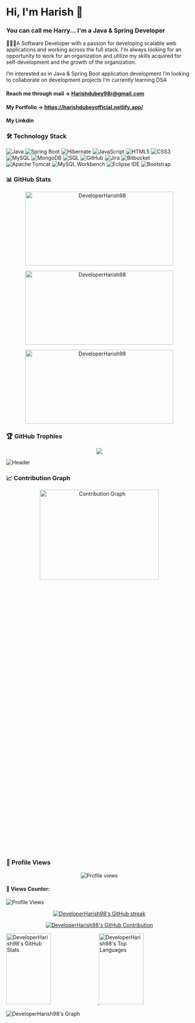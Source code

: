 # Hi, I'm Harish 👋 
### You can call me Harry... I'm a Java & Spring Developer 

👨🏻‍💻A Software Developer with a passion for developing scalable web applications and working across the full stack. I'm always looking for an opportunity to work for an organization and utilize my skills acquired for self-development and the growth of the organization.

I’m interested as in Java & Spring Boot application development
I’m looking to collaborate on development projects
I’m currently learning DSA

#### Reach me through mail -> Harishdubey98r@gmail.com
#### My Portfolio -> https://harishdubeyofficial.netlify.app/
#### My Linkdin

### 🛠️ Technology Stack


![Java](https://img.shields.io/badge/-Java-007396?style=flat-square&logo=java&logoColor=white)
![Spring Boot](https://img.shields.io/badge/-Spring%20Boot-6DB33F?style=flat-square&logo=spring-boot&logoColor=white)
![Hibernate](https://img.shields.io/badge/-Hibernate-4E1A25?style=flat-square&logo=hibernate&logoColor=white)
![JavaScript](https://img.shields.io/badge/-JavaScript-F7DF1E?style=flat-square&logo=javascript&logoColor=black)
![HTML5](https://img.shields.io/badge/-HTML5-E34F26?style=flat-square&logo=html5&logoColor=white)
![CSS3](https://img.shields.io/badge/-CSS3-1572B6?style=flat-square&logo=css3)
![MySQL](https://img.shields.io/badge/-MySQL-4479A1?style=flat-square&logo=mysql&logoColor=white)
![MongoDB](https://img.shields.io/badge/-MongoDB-47A248?style=flat-square&logo=mongodb&logoColor=white)
![SQL](https://img.shields.io/badge/-SQL-4479A1?style=flat-square&logo=postgresql&logoColor=white)
![GitHub](https://img.shields.io/badge/-GitHub-181717?style=flat-square&logo=github)
![Jira](https://img.shields.io/badge/-Jira-0052CC?style=flat-square&logo=jira&logoColor=white)
![Bitbucket](https://img.shields.io/badge/-Bitbucket-0052CC?style=flat-square&logo=bitbucket&logoColor=white)
![Apache Tomcat](https://img.shields.io/badge/-Apache%20Tomcat-F8DC75?style=flat-square&logo=apache-tomcat&logoColor=white)
![MySQL Workbench](https://img.shields.io/badge/-MySQL%20Workbench-4479A1?style=flat-square&logo=mysql&logoColor=white)
![Eclipse IDE](https://img.shields.io/badge/-Eclipse%20IDE-2C2255?style=flat-square&logo=eclipse&logoColor=white)
![Bootstrap](https://img.shields.io/badge/-Bootstrap-563D7C?style=flat-square&logo=bootstrap&logoColor=white)

### 📊 GitHub Stats

<p align="center">
  <img height="200px" width="400px" src="https://github-readme-stats.vercel.app/api?username=DeveloperHarish98&show_icons=true&locale=en&theme=dark" alt="DeveloperHarish98" />
</p>
<p align="center">
  <img height="200px" width="400px" src="https://github-readme-stats.vercel.app/api/top-langs?username=DeveloperHarish98&show_icons=true&locale=en&layout=compact&theme=dark" alt="DeveloperHarish98" />
</p>
<p align="center">
  <img height="200px" width="400px" src="https://streak-stats.demolab.com?user=DeveloperHarish98&theme=dark" alt="DeveloperHarish98" />
</p>

### 🏆 GitHub Trophies

<p align="center">
  <img src="https://github-profile-trophy.vercel.app/?username=DeveloperHarish98&theme=radical&no-frame=true&no-bg=true&margin-w=4" />
</p>

![Header](https://drive.google.com/uc?export=view&id=1iEyzCdu64sNdDqzY6lDPAwnGU96qzA8s)

### 📈 Contribution Graph

<p align="center">
  <img height="25%" width="80%" src="https://github-readme-activity-graph.vercel.app/graph?username=DeveloperHarish98&theme=react-dark" alt="Contribution Graph" />
</p>

### 👀 Profile Views

<p align="center">
  <img src="https://komarev.com/ghpvc/?username=DeveloperHarish98&color=blue" alt="Profile views" />
</p>

#### 👀 Views Counter:

![Profile Views](https://komarev.com/ghpvc/?username=DeveloperHarish98&color=blue)

<p align="center">
  <a href="https://github.com/DeveloperHarish98">
    <img src="https://github-readme-streak-stats.herokuapp.com/?user=DeveloperHarish98&theme=dark&title_color=FFBF00&area=true" alt="DeveloperHarish98's GitHub streak"/>
  </a>
</p>

<p align="center">
  <a href="https://github.com/DeveloperHarish98">
    <img src="https://github-profile-summary-cards.vercel.app/api/cards/profile-details?username=DeveloperHarish98&theme=dark&title_color=FFBF00&area=true" alt="DeveloperHarish98's GitHub Contribution"/>
  </a>
</p>

<a href="https://github.com/DeveloperHarish98">
    <img alt="DeveloperHarish98's GitHub Stats" src="https://denvercoder1-github-readme-stats.vercel.app/api?username=DeveloperHarish98&theme=dark&title_color=FFBF00&area=true" height="192px" width="49%"/>
</a>
<a href="https://github.com/DeveloperHarish98">
    <img alt="DeveloperHarish98's Top Languages" src="https://denvercoder1-github-readme-stats.vercel.app/api/top-langs/?username=DeveloperHarish98&langs_count=4&theme=dark&title_color=FFBF00&area=true" height="192px" width="49%"/>
</a>
<br/>

![DeveloperHarish98's Graph](https://github-readme-activity-graph.vercel.app/graph?username=DeveloperHarish98&custom_title=DeveloperHarish98%27s%20GitHub%20Activity%20Graph&bg_color=000000&color=dddddd&line=dddddd&point=dddddd&area_color=FFFFFF&title_color=FFBF00&area=true)

